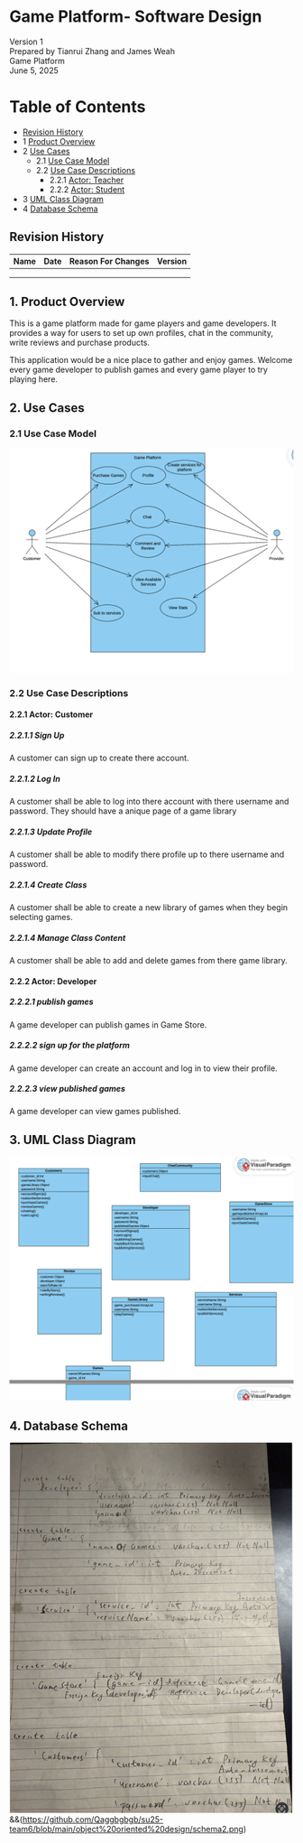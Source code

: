 # Game Platform- Software Design 

Version 1  
Prepared by Tianrui Zhang and James Weah\
Game Platform\
June 5, 2025

Table of Contents
=================
* [Revision History](#revision-history)
* 1 [Product Overview](#1-product-overview)
* 2 [Use Cases](#2-use-cases)
  * 2.1 [Use Case Model](#21-use-case-model)
  * 2.2 [Use Case Descriptions](#22-use-case-descriptions)
    * 2.2.1 [Actor: Teacher](#221-actor-teacher)
    * 2.2.2 [Actor: Student](#222-actor-student) 
* 3 [UML Class Diagram](#3-uml-class-diagram)
* 4 [Database Schema](#4-database-schema)

## Revision History
| Name | Date    | Reason For Changes  | Version   |
| ---- | ------- | ------------------- | --------- |
|      |         |                     |           |
|      |         |                     |           |
|      |         |                     |           |

## 1. Product Overview

This is a game platform made for game players and game developers. It provides a way for users to set up own profiles, chat in the community, write reviews and purchase products. 

This application would be a nice place to gather and enjoy games. Welcome every game developer to publish games and every game player to try playing here.
## 2. Use Cases
### 2.1 Use Case Model
![Use Case Model](https://github.com/Qaggbgbgb/su25-team6/blob/main/object%20oriented%20design/use-case-diagram.png)

### 2.2 Use Case Descriptions

#### 2.2.1 Actor: Customer
##### 2.2.1.1 Sign Up
A customer can sign up to create there account.
##### 2.2.1.2 Log In
A customer shall be able to log into there account with
there username and password. They should have a anique
page of a game library 
##### 2.2.1.3 Update Profile
A customer shall be able to modify there profile up to there 
username and password.
##### 2.2.1.4 Create Class
A customer shall be able to create a new library of games
when they begin selecting games.
##### 2.2.1.4 Manage Class Content
A customer shall be able to add and delete games from there
game library.

#### 2.2.2 Actor: Developer
##### 2.2.2.1 publish games 
A game developer can publish games in Game Store.

##### 2.2.2.2 sign up for the platform
A game developer can create an account and log in to view their profile.

##### 2.2.2.3 view published games
A game developer can view games published.

## 3. UML Class Diagram
![UML Class Diagram](https://github.com/Qaggbgbgb/su25-team6/blob/main/object%20oriented%20design/class-diagram.png)
## 4. Database Schema
![Database Schema](https://github.com/Qaggbgbgb/su25-team6/blob/main/object%20oriented%20design/schema1.png)&&(https://github.com/Qaggbgbgb/su25-team6/blob/main/object%20oriented%20design/schema2.png)
